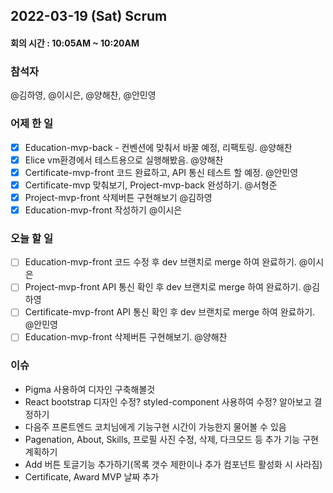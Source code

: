 ## 2022-03-19 (Sat) Scrum
#### 회의 시간 : 10:05AM ~ 10:20AM

### 참석자
@김하영, @이시은, @양해찬, @안민영

### 어제 한 일
 - [X] Education-mvp-back - 컨벤션에 맞춰서 바꿀 예정, 리팩토링. @양해찬
 - [X] Elice vm환경에서 테스트용으로 실행해봤음. @양해찬
 - [X] Certificate-mvp-front 코드 완료하고, API 통신 테스트 할 예정. @안민영
 - [X] Certificate-mvp 맞춰보기, Project-mvp-back 완성하기. @서형준
 - [X] Project-mvp-front 삭제버튼 구현해보기 @김하영
 - [X] Education-mvp-front 작성하기 @이시은

### 오늘 할 일
 - [ ] Education-mvp-front 코드 수정 후 dev 브랜치로 merge 하여 완료하기. @이시은
 - [ ] Project-mvp-front API 통신 확인 후 dev 브랜치로 merge 하여 완료하기. @김하영
 - [ ] Certificate-mvp-front API 통신 확인 후 dev 브랜치로 merge 하여 완료하기. @안민영
 - [ ] Education-mvp-front 삭제버튼 구현해보기. @양해찬

### 이슈
 - Pigma 사용하여 디자인 구축해볼것
 - React bootstrap 디자인 수정? styled-component 사용하여 수정? 알아보고 결정하기
 - 다음주 프론트엔드 코치님에게 기능구현 시간이 가능한지 물어볼 수 있음
 - Pagenation, About, Skills, 프로필 사진 수정, 삭제, 다크모드 등 추가 기능 구현 계획하기
 - Add 버튼 토글기능 추가하기(목록 갯수 제한이나 추가 컴포넌트 활성화 시 사라짐)
 - Certificate, Award MVP 날짜 추가

<br/>